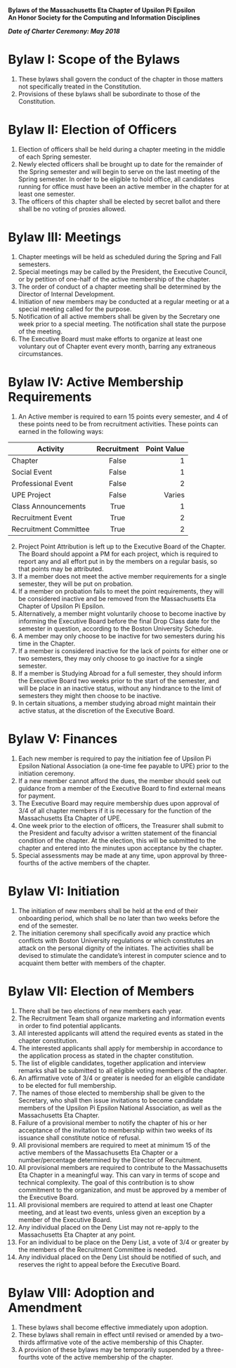 **Bylaws of the Massachusetts Eta Chapter of Upsilon Pi Epsilon  
An Honor Society for the Computing and Information Disciplines**

***Date of Charter Ceremony: May 2018***

# Bylaw I: Scope of the Bylaws

1. These bylaws shall govern the conduct of the chapter in those matters not specifically treated in the Constitution.
2. Provisions of these bylaws shall be subordinate to those of the Constitution.

# Bylaw II: Election of Officers

1. Election of officers shall be held during a chapter meeting in the middle of each Spring semester. 
2. Newly elected officers shall be brought up to date for the remainder of the Spring semester and will begin to serve on the last meeting of the Spring semester. In order to be eligible to hold office, all candidates running for office must have been an active member in the chapter for at least one semester.
3. The officers of this chapter shall be elected by secret ballot and there shall be no voting of proxies allowed.

# Bylaw III: Meetings

1. Chapter meetings will be held as scheduled during the Spring and Fall semesters.
2. Special meetings may be called by the President, the Executive Council, or by petition of one-half of the active membership of the chapter.
3. The order of conduct of a chapter meeting shall be determined by the Director of Internal Development. 
6. Initiation of new members may be conducted at a regular meeting or at a special meeting called for the purpose.
7. Notification of all active members shall be given by the Secretary one week prior to a special meeting. The notification shall state the purpose of the meeting.
8. The Executive Board must make efforts to organize at least one voluntary out of Chapter event every month, barring any extraneous circumstances.
 
# Bylaw IV: Active Membership Requirements

1. An Active member is required to earn 15 points every semester, and 4 of these points need to be from recruitment activities. These points can earned in the following ways:

| Activity  | Recruitment | Point Value  |
| ------------- |:-------------:| -----:|
| Chapter      | False | 1 |
| Social Event  | False      |  1 |
| Professional Event | False   | 2 |
| UPE Project | False   | Varies |
| Class Announcements | True   | 1 |
| Recruitment Event | True   | 2 |
| Recruitment Committee | True   | 2 |

2. Project Point Attribution is left up to the Executive Board of the Chapter. The Board should appoint a PM for each project, which is required to report any and all effort put in by the members on a regular basis, so that points may be attributed.
3. If a member does not meet the active member requirements for a single semester, they will be put on probation.
4. If a member on probation fails to meet the point requirements, they will be considered inactive and be removed from the Massachusetts Eta Chapter of Upsilon Pi Epsilon.
5. Alternatively, a member might voluntarily choose to become inactive by informing the Executive Board before the final Drop Class date for the semester in question, according to the Boston University Schedule.
6. A member may only choose to be inactive for two semesters during his time in the Chapter.
7. If a member is considered inactive for the lack of points for either one or two semesters, they may only choose to go inactive for a single semester.
8. If a member is Studying Abroad for a full semester, they should inform the Executive Board two weeks prior to the start of the semester, and will be place in an inactive status, without any hindrance to the limit of semesters they might then choose to be inactive.
9. In certain situations, a member studying abroad might maintain their active status, at the discretion of the Executive Board.

# Bylaw V: Finances

1. Each new member is required to pay the initiation fee of Upsilon Pi Epsilon National Association (a one-time fee payable to UPE) prior to the initiation ceremony.
2. If a new member cannot afford the dues, the member should seek out guidance from a member of the Executive Board to find external means for payment.
3. The Executive Board may require membership dues upon approval of 3/4 of all chapter members if it is necessary for the function of the Massachusetts Eta Chapter of UPE.
4. One week prior to the election of officers, the Treasurer shall submit to the President and faculty advisor a written statement of the financial condition of the chapter. At the election, this will be submitted to the chapter and entered into the minutes upon acceptance by the chapter.
5. Special assessments may be made at any time, upon approval by three-fourths of the active members of the chapter.

# Bylaw VI: Initiation

1. The initiation of new members shall be held at the end of their onboarding period, which shall be no later than two weeks before the end of the semester.
2. The initiation ceremony shall specifically avoid any practice which conflicts with Boston University regulations or which constitutes an attack on the personal dignity of the initiates. The activities shall be devised to stimulate the candidate’s interest in computer science and to acquaint them better with members of the chapter.

# Bylaw VII: Election of Members

1. There shall be two elections of new members each year.
2. The Recruitment Team shall organize marketing and information events in order to find potential applicants.
3. All interested applicants will attend the required events as stated in the chapter constitution.
4. The interested applicants shall apply for membership in accordance to the application process as stated in the chapter constitution.
5. The list of eligible candidates, together application and interview remarks shall be submitted to all eligible voting members of the chapter.
6. An affirmative vote of 3/4 or greater is needed for an eligible candidate to be elected for full membership.
7. The names of those elected to membership shall be given to the Secretary, who shall then issue invitations to become candidate members of the Upsilon Pi Epsilon National Association, as well as the Massachusetts Eta Chapter.
8. Failure of a provisional member to notify the chapter of his or her acceptance of the invitation to membership within two weeks of its issuance shall constitute notice of refusal.
9. All provisional members are required to meet at minimum 15 of the active members of the Massachusetts Eta Chapter or a number/percentage determined by the Director of Recruitment.
10. All provisional members are required to contribute to the Massachusetts Eta Chapter in a meaningful way. This can vary in terms of scope and technical complexity. The goal of this contribution is to show commitment to the organization, and must be approved by a member of the Executive Board.
11. All provisional members are required to attend at least one Chapter meeting, and at least two events, unless given an exception by a member of the Executive Board.
12. Any individual placed on the Deny List may not re-apply to the Massachusetts Eta Chapter at any point.
13. For an individual to be place on the Deny List, a vote of 3/4 or greater by the members of the Recruitment Committee is needed.
14. Any individual placed on the Deny List should be notified of such, and reserves the right to appeal before the Executive Board.
    
    
# Bylaw VIII: Adoption and Amendment

1. These bylaws shall become effective immediately upon adoption.
2. These bylaws shall remain in effect until revised or amended by a two-thirds affirmative vote of the active membership of this Chapter.
3. A provision of these bylaws may be temporarily suspended by a three-fourths vote of the active membership of the chapter.
